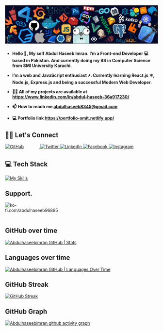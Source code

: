 ![GitHub-bg](https://github.com/Abdulhaseebimran/Abdulhaseebimran/blob/main/background.jpeg)
<h4>
  
- Hello 👋, My self Abdul Haseeb Imran. I’m a Front-end Developer 💻  based in Pakistan. And currently doing my BS in Computer Science from SMI University Karachi.
 
-  I’m a web and JavaScript enthusiast ⚡. Currently learning React.js **⚛**, Node.js, Express.js and being a successful Modern Web Developer.

-  👨‍💻 All of my projects are available at https://www.linkedin.com/in/abdul-haseeb-36a917230/

-  📫 How to reach me abdulhaseeb8345@gmail.com
  
-  💻 Portfolio link https://portfolio-smit.netlify.app/


</h4> 

## 🤝🏻 Let's Connect
<div align="left">
<a href="https://github.com/Abdulhaseebimran" target="_blank">
<img src="https://img.shields.io/badge/github-%2324292e.svg?&style=for-the-badge&logo=github&logoColor=white" alt="GitHub" style="margin-bottom: 5px; margin-right: 50px;" />
</a>
<a href="https://twitter.com/Abdul_haseeb_imran" target="_blank">
<img src="https://img.shields.io/badge/twitter-%2300acee.svg?&style=for-the-badge&logo=twitter&logoColor=white" alt="Twitter" style="margin-bottom: 5px;" />
</a>
<a href="https://www.linkedin.com/in/abdul-haseeb-36a917230/" target="_blank">
<img src="https://img.shields.io/badge/linkedin-%231E77B5.svg?&style=for-the-badge&logo=linkedin&logoColor=white" alt="LinkedIn" style="margin-bottom: 5px;" />
</a>
<a href="https://www.facebook.com/abdul.haseebimran.3/" target="_blank">
<img src="https://img.shields.io/badge/facebook-%232E87FB.svg?&style=for-the-badge&logo=facebook&logoColor=white" alt="Facebook" style="margin-bottom: 5px;" />
</a>
<a href="https://www.instagram.com/ABDUL_HASEEB_IMRAN/" target="_blank">
<img src="https://img.shields.io/badge/instagram-%23000000.svg?&style=for-the-badge&logo=instagram&logoColor=white" alt="Instagram" style="margin-bottom: 5px;" />
</a> 
</div>

## 💻 Tech Stack
[![My Skills](https://skillicons.dev/icons?i=react,js,html,css,bootstrap,tailwind,nodejs,github,git,vscode,firebase,c,java)](https://skillicons.dev)


## Support.
<p><a href="https://ko-fi.com/abdulhaseeb96895">
<img align="left" src="https://cdn.ko-fi.com/cdn/kofi3.png?v=3" height="50" width="210" alt="ko-fi.com/abdulhaseeb96895" /></a></p><br><br>
<br/>
 
## GitHub over time
[![Abdulhaseebimran GitHub | Stats](https://stats.quine.sh/Abdulhaseebimran/github?theme=dark)](https://quine.sh)
 
## Languages over time
[![Abdulhaseebimran GitHub | Languages Over Time](https://stats.quine.sh/Abdulhaseebimran/languages-over-time?theme=dark)](https://quine.sh)

## GitHub Streak
[![GitHub Streak](https://streak-stats.demolab.com?user=Abdulhaseebimran&theme=dracula&hide_border=true)](https://git.io/streak-stats)

## GitHub Graph
[![Abdulhaseebimran github activity graph](https://github-readme-activity-graph.vercel.app/graph?username=Abdulhaseebimran&theme=github-compact	)](https://github.com/Abdulhaseebimran/github-readme-activity-graph)
 
